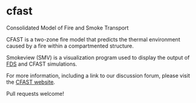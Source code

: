 # cfast
Consolidated Model of Fire and Smoke Transport


CFAST is a two-zone fire model that predicts the thermal environment caused by a fire within a compartmented structure.

Smokeview (SMV) is a visualization program used to display the output of [FDS](https://github.com/firemodels/fds-smv) and CFAST simulations.

For more information, including a link to our discussion forum, please visit the [CFAST website](http://firemodels.github.io/cfast/).

Pull requests welcome!

